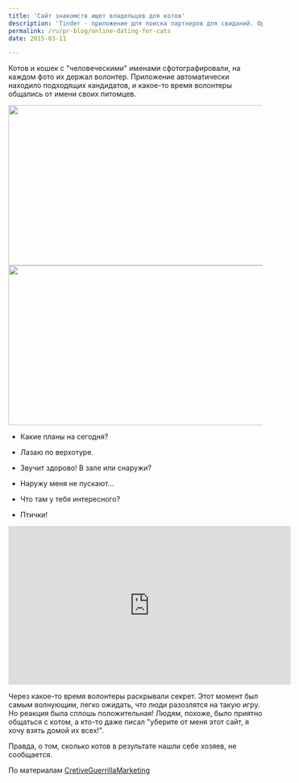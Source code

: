 ```yaml
---
title: 'Сайт знакомств ищет владельцев для котов'
description: 'Tinder - приложение для поиска партнеров для свиданий. Организация спасения котят Ванкувера решила использовать этот сайт для того, чтобы найти хозяев своим подопечным.'
permalink: /ru/pr-blog/online-dating-for-cats
date: 2015-03-11

---
```


Котов и кошек с "человеческими" именами сфотографировали, на каждом фото их держал волонтер.  Приложение автоматически находило подходящих кандидатов, и какое-то время волонтеры общались от имени своих питомцев.

<img src="{{ site.assets }}/upload/Orphaned-Cats-Find-New-Homes-Using-Tinder-Dating-App-1.jpeg" alt="" class="post__img" width="580" height="318">

<img src="{{ site.assets }}/upload/Orphaned-Cats-Find-New-Homes-Using-Tinder-Dating-App-3.jpeg" alt="" class="post__img" width="580" height="317">

- Какие планы на сегодня?

 - Лазаю по верхотуре.

 - Звучит здорово! В зале или снаружи?

 - Наружу меня не пускают...

 - Что там у тебя интересного?

 - Птички!

<iframe width="560" height="315" src="https://www.youtube.com/embed/BIYq-uT9Qfc" frameborder="0" allowfullscreen></iframe>

Через какое-то время волонтеры раскрывали секрет. Этот момент был самым волнующим, легко ожидать, что люди разозлятся на такую игру. Но реакция была сплошь положительная! Людям, похоже, было приятно общаться с котом, а кто-то даже писал "уберите от меня этот сайт, я хочу взять домой их всех!".

Правда, о том, сколько котов в результате нашли себе хозяев, не сообщается.

По материалам <a href="https://www.creativeguerrillamarketing.com/guerrilla-marketing/orphaned-cats-find-new-homes-using-tinder-dating-app/">CretiveGuerrillaMarketing</a>

